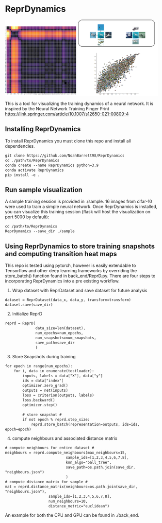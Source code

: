 # ReprDynamics

![alt text](img/dashboard.png)

This is a tool for visualizing the training dynamics of a neural network. It is inspired by the Neural Network Training Finger Print https://link.springer.com/article/10.1007/s12650-021-00809-4

## Installing ReprDynamics

To install ReprDynamics you must clone this repo and install all dependencies.

```
git clone https://github.com/NoahBarrett98/ReprDynamics
cd ./path/to/ReprDynamics
conda create --name ReprDynamics python=3.9
conda activate ReprDynamics
pip install -e .
```


## Run sample visualization

A sample training session is provided in ./sample. 16 images from cifar-10 were used to train a simple neural network. Once ReprDynamics is installed, you can visualize this training session (flask will host the visualization on port 5000 by default):

```
cd /path/to/ReprDynamics
ReprDynamics --save_dir ./sample
```


## Using ReprDynamics to store training snapshots and computing transition heat maps

This repo is tested using pytorch, however is easily extendable to Tensorflow and other deep learning frameworks by overriding the store_batch() function found in back_end/ReprD.py. There are four steps to incorporating ReprDynamics into a pre existing workflow. 


1. Wrap dataset with ReprDataset and save dataset for future analysis
```
dataset = ReprDataset(data_x, data_y, transform=transform)
dataset.save(save_dir)
```

2. Initialize ReprD
```
reprd = ReprD(
              data_size=len(dataset),
              num_epochs=num_epochs,
              num_snapshots=num_snapshots,
              save_path=save_dir
              )
```

3. Store Snapshots during training
```
for epoch in range(num_epochs):
    for i, data in enumerate(testloader):
        inputs, labels = data["X"], data["y"] 
        ids = data["index"]
        optimizer.zero_grad()
        outputs = net(inputs)
        loss = criterion(outputs, labels)
        loss.backward()
        optimizer.step()

        # store snapshot #
        if not epoch % reprd.step_size:
            reprd.store_batch(representation=outputs, ids=ids, epoch=epoch)
```

4. compute neighbours and associated distance matrix 

```
# compute neighbours for entire dataset #
neighbours = reprd.compute_neighbours(max_neighbours=15,
                            sample_ids=[1,2,3,4,5,6,7,8],
                            knn_algo="ball_tree",
                            save_path=os.path.join(save_dir, "neighbours.json")
                            )
# compute distance matrix for sample #
mat = reprd.distance_matrix(neighbours=os.path.join(save_dir, "neighbours.json"), 
                    sample_ids=[1,2,3,4,5,6,7,8],
                    num_neighbours=10,
                    distance_metric="euclidean")

```


An example for both the CPU and GPU can be found in ./back_end. 